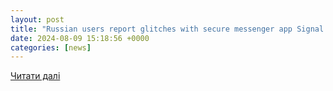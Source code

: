 ```yaml
---
layout: post
title: "Russian users report glitches with secure messenger app Signal | Reuters"
date: 2024-08-09 15:18:56 +0000
categories: [news]
---
```


[Читати далі](https://www.reuters.com/technology/russian-users-report-glitches-with-secure-messenger-app-signal-2024-08-09/)
